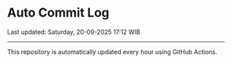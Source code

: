 # Auto Commit Log

Last updated: Saturday, 20-09-2025 17:12 WIB

---

This repository is automatically updated every hour using GitHub Actions.
